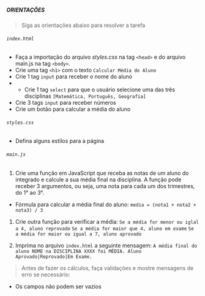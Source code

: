 ##### ORIENTAÇÔES
> Siga as orientações abaixo para resolver a tarefa

###### `index.html`
 - Faça a importação do arquivo *styles.css* na tag `<head>` e do arquivo main.js na tag `<body>`.
 - Crie uma tag `<h1>` com o texto `Calcular Média do Aluno`
 - Crie 1 tag `input` para receber o nome do aluno
 - - Crie 1 tag `select` para que o usuário selecione uma das três disciplinas `[Matemática, Português, Geografia]`
 - Crie 3 tags `input` para receber números
 - Crie um botão para calcular a média do aluno

###### `styles.css`
 - Defina alguns estilos para a página
 
###### `main.js`

1. Crie uma função em JavaScript que receba as notas de um aluno do integrado e calcule a sua média final na disciplina. A função pode receber 3 argumentos, ou seja, uma nota para cada um dos trimestres, do 1° ao 3°.
- Fórmula para calcular a média final do aluno: `media = (nota1 + nota2 + nota3) / 3`

1. Crie outra função para verificar a média:
`Se a média for menor ou iglal a 4, aluno reprovado`
`Se a média for maior que 4, aluno em exame`
`Se a média for maior ou igual a 7, aluno aprovado`

3. Imprima no arquivo `index.html` a seguinte mensagem: `A média final do aluno NOME na DISCIPLINA XXXX foi MÉDIA. Aluno Aprovado|Reprovado|Em Exame.`

 > Antes de fazer os cálculos, faça validações e mostre mensagens de erro se necessário:
  - Os campos não podem ser vazios